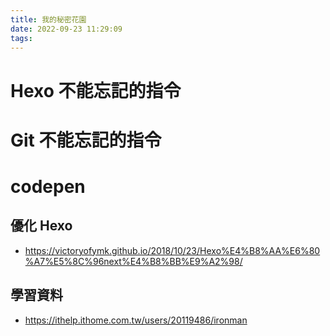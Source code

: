 ```yaml
---
title: 我的秘密花園
date: 2022-09-23 11:29:09
tags:
---
```


# Hexo 不能忘記的指令

# Git 不能忘記的指令

# codepen

## 優化 Hexo
- https://victoryofymk.github.io/2018/10/23/Hexo%E4%B8%AA%E6%80%A7%E5%8C%96next%E4%B8%BB%E9%A2%98/


## 學習資料
- https://ithelp.ithome.com.tw/users/20119486/ironman

